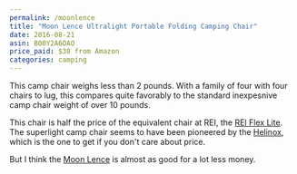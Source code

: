 ```yaml
---
permalink: /moonlence
title: "Moon Lence Ultralight Portable Folding Camping Chair"
date: 2016-08-21
asin: B00Y2A6OAO
price_paid: $30 from Amazon
categories: camping
---
```


This camp chair weighs less than 2 pounds. With a family of four with four
chairs to lug, this compares quite favorably to the standard inexpesnive camp
chair weight of over 10 pounds.

This chair is half the price of the equivalent chair at REI, the [REI Flex
Lite](https://www.rei.com/product/877258/rei-flex-lite-chair). The superlight
camp chair seems to have been pioneered by the
[Helinox](http://amzn.to/2bGIWtW), which is the one to get if you don't care
about price.

But I think the [Moon Lence](http://amzn.to/2bbsYd6) is almost as good for a lot less money.
